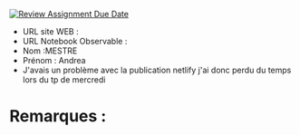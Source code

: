[![Review Assignment Due Date](https://classroom.github.com/assets/deadline-readme-button-22041afd0340ce965d47ae6ef1cefeee28c7c493a6346c4f15d667ab976d596c.svg)](https://classroom.github.com/a/zNKu7jDa)
- URL site WEB :
- URL Notebook Observable :
- Nom :MESTRE
- Prénom : Andrea
- J'avais un problème avec la publication netlify j'ai donc perdu du temps lors du tp de mercredi
# Remarques :

